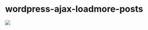 # wordpress-ajax-loadmore-posts
<img src="/demos/screencapture-localhost-sandboxltc-courses-2023-06-26-14_08_05.png"/>
